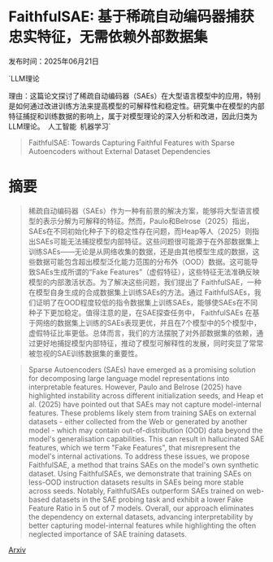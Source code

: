 # FaithfulSAE: 基于稀疏自动编码器捕获忠实特征，无需依赖外部数据集

发布时间：2025年06月21日

`LLM理论

理由：这篇论文探讨了稀疏自动编码器（SAEs）在大型语言模型中的应用，特别是如何通过改进训练方法来提高模型的可解释性和稳定性。研究集中在模型的内部特征捕捉和训练数据的影响上，属于对模型理论的深入分析和改进，因此归类为LLM理论。` `人工智能` `机器学习`

> FaithfulSAE: Towards Capturing Faithful Features with Sparse Autoencoders without External Dataset Dependencies

# 摘要

> 稀疏自动编码器（SAEs）作为一种有前景的解决方案，能够将大型语言模型的表示分解为可解释的特征。然而，Paulo和Belrose（2025）指出，SAEs在不同初始化种子下的稳定性存在问题，而Heap等人（2025）则指出SAEs可能无法捕捉模型内部特征。这些问题很可能源于在外部数据集上训练SAEs——无论是从网络收集的数据，还是由其他模型生成的数据，这些数据可能包含超出模型泛化能力范围的分布外（OOD）数据。这可能导致SAEs生成所谓的“Fake Features”（虚假特征），这些特征无法准确反映模型的内部激活状态。为了解决这些问题，我们提出了 FaithfulSAE，一种在模型自身生成的合成数据集上训练SAEs的方法。通过 FaithfulSAEs，我们证明了在OOD程度较低的指令数据集上训练SAEs，能够使SAEs在不同种子下更加稳定。值得注意的是，在SAE探查任务中， FaithfulSAEs 在基于网络的数据集上训练的SAEs表现更优，并且在7个模型中的5个模型中，虚假特征比率更低。总体而言，我们的方法摆脱了对外部数据集的依赖，通过更好地捕捉模型内部特征，推动了模型可解释性的发展，同时突显了常常被忽视的SAE训练数据集的重要性。

> Sparse Autoencoders (SAEs) have emerged as a promising solution for decomposing large language model representations into interpretable features. However, Paulo and Belrose (2025) have highlighted instability across different initialization seeds, and Heap et al. (2025) have pointed out that SAEs may not capture model-internal features. These problems likely stem from training SAEs on external datasets - either collected from the Web or generated by another model - which may contain out-of-distribution (OOD) data beyond the model's generalisation capabilities. This can result in hallucinated SAE features, which we term "Fake Features", that misrepresent the model's internal activations. To address these issues, we propose FaithfulSAE, a method that trains SAEs on the model's own synthetic dataset. Using FaithfulSAEs, we demonstrate that training SAEs on less-OOD instruction datasets results in SAEs being more stable across seeds. Notably, FaithfulSAEs outperform SAEs trained on web-based datasets in the SAE probing task and exhibit a lower Fake Feature Ratio in 5 out of 7 models. Overall, our approach eliminates the dependency on external datasets, advancing interpretability by better capturing model-internal features while highlighting the often neglected importance of SAE training datasets.

[Arxiv](https://arxiv.org/abs/2506.17673)